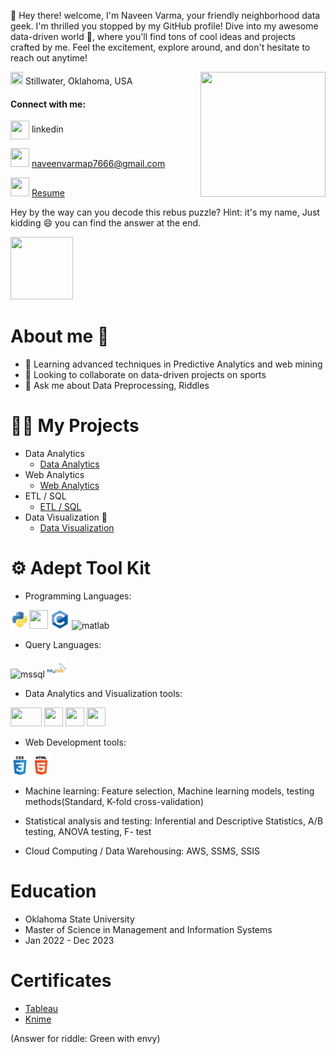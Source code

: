 👋 Hey there! welcome, I'm Naveen Varma, your friendly neighborhood data geek. I'm thrilled you stopped by my GitHub profile! Dive into my awesome data-driven world 💼, where you'll find tons of cool ideas and projects crafted by me. Feel the excitement, explore around, and don't hesitate to reach out anytime! 

<img src="https://media0.giphy.com/media/K16aUytpG7JybNAfWH/200w.gif?cid=6c09b952blvi0ihvup83ws44pg2yjz85vmua0u56csj2gx7d&ep=v1_gifs_search&rid=200w.gif&ct=s" align="right" width="200" Height="200">

<img src="https://png.pngtree.com/png-clipart/20220429/original/pngtree-pin-location-icon-with-folded-map-png-image_7581594.png" height="20" width="20">   Stillwater, Oklahoma, USA

<h4 align="left">Connect with me:</h4>

<a href="https://linkedin.com/in/naveenvarmapatsamatla" target="blank"><img align="center" src="https://static-00.iconduck.com/assets.00/linkedin-icon-2048x2048-ya5g47j2.png" height="30" width="30"></a> linkedin

<img src="https://cdn-icons-png.flaticon.com/512/281/281769.png" height="30" width="30">  naveenvarmap7666@gmail.com

<img src="https://cdn-icons-png.flaticon.com/512/6614/6614677.png" height="30" width="30"> [Resume](https://github.com/PNaveenVarma/Resume/blob/main/NP.pdf)

Hey by the way can you decode this rebus puzzle? Hint: it's my name, Just kidding 😄 you can find the answer at the end.

<img src="https://www.rd.com/wp-content/uploads/2020/10/Rebus-puzzle.png?fit=700,700" height="100" width="100"> 

# About me  🚀

- 🌱 Learning advanced techniques in Predictive Analytics and web mining
- 👯 Looking to collaborate on data-driven projects on sports
- 💬 Ask me about Data Preprocessing, Riddles
  
# 🧑‍🏭 My Projects

  - Data Analytics
    - [Data Analytics](https://github.com/PNaveenVarma/Data-Analytics)
  - Web Analytics
    - [Web Analytics](https://github.com/PNaveenVarma/Web-Analytics) 
  - ETL / SQL
    - [ETL / SQL](https://github.com/PNaveenVarma/SQL-ETL)  
  - Data Visualization 🥼
    - [Data Visualization](https://github.com/PNaveenVarma/Data-Visualization)  

# ⚙️ Adept Tool Kit

- Programming Languages:

<img src="https://raw.githubusercontent.com/devicons/devicon/master/icons/python/python-original.svg" width="30" height="30"><img src="https://www.r-project.org/Rlogo.png" width="30" height="30"> <img src="https://raw.githubusercontent.com/devicons/devicon/master/icons/c/c-original.svg" alt="c" width="30" height="30"> <img src="https://upload.wikimedia.org/wikipedia/commons/2/21/Matlab_Logo.png" alt="matlab" width="30" height="30"> 
  
- Query Languages:

<img src="https://www.svgrepo.com/show/303229/microsoft-sql-server-logo.svg" alt="mssql" width="30" height="30"> <img src="https://raw.githubusercontent.com/devicons/devicon/master/icons/mysql/mysql-original-wordmark.svg" alt="mysql" width="30" height="30">   

- Data Analytics and Visualization tools:

<img src="https://cdnl.tblsft.com/sites/default/files/pages/tableau_cmyk_2015.png" width="50" height="30"> <img src="https://www.gpsupportnorth.com/wp-content/uploads/2023/01/Microsoft-PowerBI-Logo.png" width="30" height="30"> <img src="https://www.knime.com/images/knime-logo.svg" width="30" height="30"> <img src="https://www.sas.com/el_gr/news/media-gallery/logos/_jcr_content/socialShareImage.img.6b78ba73b3d8495ebdd7ac7da8361765.png" width="30" height="30"> 
  
- Web Development tools:
  
<img src="https://raw.githubusercontent.com/devicons/devicon/master/icons/css3/css3-original-wordmark.svg" alt="css3" width="30" height="30"> <img src="https://raw.githubusercontent.com/devicons/devicon/master/icons/html5/html5-original-wordmark.svg" alt="html5" width="30" height="30"> 

 
- Machine learning: Feature selection, Machine learning models, testing methods(Standard, K-fold cross-validation)
  
- Statistical analysis and testing: Inferential and Descriptive Statistics, A/B testing, ANOVA testing, F- test

- Cloud Computing / Data Warehousing: AWS, SSMS, SSIS

 
# Education

- Oklahoma State University
- Master of Science in Management and Information Systems
- Jan 2022 - Dec 2023


# Certificates

- [Tableau](https://www.credly.com/earner/earned/badge/f7201739-fc2a-4801-a6e7-ba9983c6494d)
- [Knime](https://www.credly.com/earner/earned/badge/f3cff541-a2a5-4a7b-ba73-61a64f84d07f)

(Answer for riddle: Green with envy)




